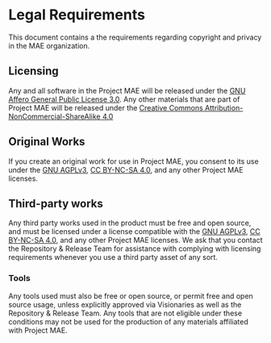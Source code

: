 # Legal Requirements

This document contains a the requirements regarding copyright and privacy in the MAE
organization.

## Licensing

Any and all software in the Project MAE will be released under the [GNU Affero
General Public License 3.0](./LICENSE/GNU-AGPL-3.md). Any other materials that are
part of Project MAE will be released under the [Creative Commons
Attribution-NonCommercial-ShareAlike 4.0](./LICENSE/CC-BY-NC-SA-4.md)

## Original Works

If you create an original work for use in Project MAE, you consent to its use under
the [GNU AGPLv3](./LICENSE/GNU-AGPL-3.md), [CC BY-NC-SA
4.0](./LICENSE/CC-BY-NC-SA-4.md), and any other Project MAE licenses.

## Third-party works

Any third party works used in the product must be free and open source, and must be
licensed under a license compatible with the [GNU AGPLv3](./LICENSE/GNU-AGPL-3.md),
[CC BY-NC-SA 4.0](./LICENSE/CC-BY-NC-SA-4.md), and any other Project MAE licenses. We
ask that you contact the Repository & Release Team for assistance with complying with
licensing requirements whenever you use a third party asset of any sort.

### Tools

Any tools used must also be free or open source, or permit free and open source
usage, unless explicitly approved via Visionaries as well as the Repository & Release
Team. Any tools that are not eligible under these conditions may not be used for the
production of any materials affiliated with Project MAE.
